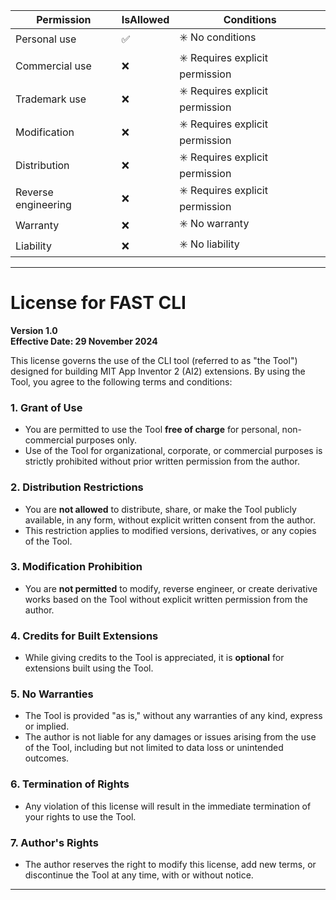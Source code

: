| Permission          | IsAllowed | Conditions                      |
|---------------------|------------------------|--------------------|
| Personal use        | ✅       | ✳️ No conditions                |
| Commercial use      | ❌       | ✳️ Requires explicit permission |
| Trademark use       | ❌       | ✳️ Requires explicit permission |
| Modification        | ❌       | ✳️ Requires explicit permission |
| Distribution        | ❌       | ✳️ Requires explicit permission |
| Reverse engineering | ❌       | ✳️ Requires explicit permission |
| Warranty            | ❌       | ✳️ No warranty                  |
| Liability           | ❌       | ✳️ No liability                 |

---

# License for FAST CLI  

**Version 1.0**  
**Effective Date: 29 November 2024**  

This license governs the use of the CLI tool (referred to as "the Tool") designed for building MIT App Inventor 2 (AI2) extensions. By using the Tool, you agree to the following terms and conditions:  

### 1. **Grant of Use**  
- You are permitted to use the Tool **free of charge** for personal, non-commercial purposes only.  
- Use of the Tool for organizational, corporate, or commercial purposes is strictly prohibited without prior written permission from the author.  

### 2. **Distribution Restrictions**  
- You are **not allowed** to distribute, share, or make the Tool publicly available, in any form, without explicit written consent from the author.  
- This restriction applies to modified versions, derivatives, or any copies of the Tool.  

### 3. **Modification Prohibition**  
- You are **not permitted** to modify, reverse engineer, or create derivative works based on the Tool without explicit written permission from the author.  

### 4. **Credits for Built Extensions**  
- While giving credits to the Tool is appreciated, it is **optional** for extensions built using the Tool.  

### 5. **No Warranties**  
- The Tool is provided "as is," without any warranties of any kind, express or implied.  
- The author is not liable for any damages or issues arising from the use of the Tool, including but not limited to data loss or unintended outcomes.  

### 6. **Termination of Rights**  
- Any violation of this license will result in the immediate termination of your rights to use the Tool.  

### 7. **Author's Rights**  
- The author reserves the right to modify this license, add new terms, or discontinue the Tool at any time, with or without notice.

---
